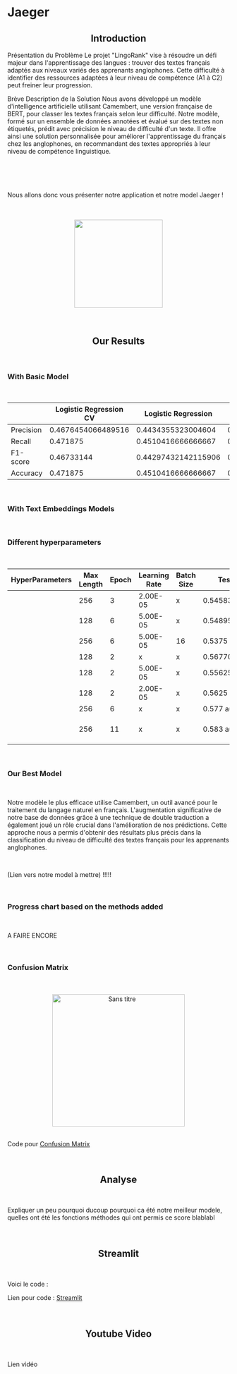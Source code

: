 # Jaeger


<h2 align="center">Introduction</h2>


   
Présentation du Problème
Le projet "LingoRank" vise à résoudre un défi majeur dans l'apprentissage des langues : trouver des textes français adaptés aux niveaux variés des apprenants anglophones. Cette difficulté à identifier des ressources adaptées à leur niveau de compétence (A1 à C2) peut freiner leur progression.

Brève Description de la Solution
Nous avons développé un modèle d'intelligence artificielle utilisant Camembert, une version française de BERT, pour classer les textes français selon leur difficulté. Notre modèle, formé sur un ensemble de données annotées et évalué sur des textes non étiquetés, prédit avec précision le niveau de difficulté d'un texte. Il offre ainsi une solution personnalisée pour améliorer l'apprentissage du français chez les anglophones, en recommandant des textes appropriés à leur niveau de compétence linguistique.
<br/>
<br/>
<br/>
<br/>
<br/>

Nous allons donc vous présenter notre application et notre model Jaeger !

<br/>

<br/>

<div align="center">
    <img src="https://github.com/Bratuz/Jaeger/assets/119636152/5c973b52-3620-4b95-8d29-86657e92d2da" width="200">
</div>

<br/>
<br/>

<h2 align="center">Our Results</h2>

<br/>

### With Basic Model

<br/>

|                      | Logistic Regression CV | Logistic Regression | kNN    | Decision Tree | Random Forest | SVC    |
|----------------------|------------------------|---------------------|--------|---------------|---------------|--------|
| Precision            | 0.4676454066489516     | 0.4434355323004604  | 0.39079983953956327 | 0.28655157769033857 | 0.39660960624031383 | 0.4508158506257017 |
| Recall               | 0.471875               | 0.4510416666666667  | 0.31875 | 0.29375       | 0.39166666666666666 | 0.4552083333333333 |
| F1-score             | 0.46733144             | 0.44297432142115906 | 0.29480639440529377 | 0.2865755980383005  | 0.37769086230428955 | 0.4509219661114091 |
| Accuracy             | 0.471875               | 0.4510416666666667  | 0.31875 | 0.29375       | 0.39166666666666666 | 0.4552083333333333 |


<br/>

### With Text Embeddings Models

<br/>

### Different hyperparameters

<br/>

| HyperParameters | Max Length | Epoch | Learning Rate | Batch Size | Test Accuracy         | Text Embeddings | New Method                   |
|-----------------|------------|-------|---------------|------------|-----------------------|-----------------|------------------------------|
|                 | 256        | 3     | 2.00E-05      | x          | 0.5458333333333333    | Bert            | x                            |
|                 | 128        | 6     | 5.00E-05      | x          | 0.5489583333333333    | Camembert       | x                            |
|                 | 256        | 6     | 5.00E-05      | 16         | 0.5375                | Bert            | x                            |
|                 | 128        | 2     | x             | x          | 0.567708              | Camembert       | x                            |
|                 | 128        | 2     | 5.00E-05      | x          | 0.55625               | Camembert       | x                            |
|                 | 128        | 2     | 2.00E-05      | x          | 0.5625                | Camembert       | x                            |
|                 | 256        | 6     | x             | x          | 0.577 au final        | Camembert       | x                            |
|                 | 256        | 11    | x             | x          | 0.583 au final        | Camembert       | Ajout de la double traduction|


<br/>

### Our Best Model

<br/>


Notre modèle le plus efficace utilise Camembert, un outil avancé pour le traitement du langage naturel en français. L'augmentation significative de notre base de données grâce à une technique de double traduction a également joué un rôle crucial dans l'amélioration de nos prédictions. Cette approche nous a permis d'obtenir des résultats plus précis dans la classification du niveau de difficulté des textes français pour les apprenants anglophones.


<br/>

(Lien vers notre model à mettre) !!!!!

<br/>

### Progress chart based on the methods added


<br/>

A FAIRE ENCORE

<br/>

### Confusion Matrix

<br/>
<br/>

<div align="center">
  <img width="300" alt="Sans titre" src="https://github.com/Bratuz/Jaeger/assets/119636152/f9d358b1-374e-40d5-a2ba-1e93be30f85a">
</div>

<br/>

Code pour [Confusion Matrix](https://github.com/Bratuz/Jaeger/blob/main/detecting-french-texts-difficulty-level-2023/Confusion_Matrix.ipynb)


<br/>


<h2 align="center">Analyse</h2>

<br/>

Expliquer un peu pourquoi ducoup pourquoi ca été notre meilleur modele, quelles ont été les fonctions méthodes qui ont permis ce score blablabl

<br/>

<h2 align="center">Streamlit</h2>

<br/>

Voici le code : 

Lien pour code : [Streamlit](https://github.com/Bratuz/Jaeger/blob/main/detecting-french-texts-difficulty-level-2023/StreamlitJaeger.py)

<br/>

<h2 align="center">Youtube Video</h2>

<br/>

Lien vidéo







